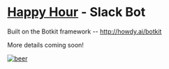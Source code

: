 # [Happy Hour](http://pane.io) - Slack Bot

Built on the Botkit framework -- http://howdy.ai/botkit

More details coming soon!


[![beer](http://icons.iconarchive.com/icons/flat-icons.com/flat/512/Beer-icon.png)](http://pane.io)